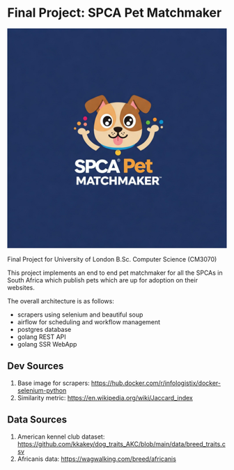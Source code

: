 # Final Project: SPCA Pet Matchmaker
![](logo.jpeg)

Final Project for University of London B.Sc. Computer Science (CM3070)

This project implements an end to end pet matchmaker for all the SPCAs in South Africa which publish pets which are up for adoption on their websites.

The overall architecture is as follows:
- scrapers using selenium and beautiful soup
- airflow for scheduling and workflow management
- postgres database
- golang REST API
- golang SSR WebApp

## Dev Sources
1. Base image for scrapers: https://hub.docker.com/r/infologistix/docker-selenium-python
2. Similarity metric: https://en.wikipedia.org/wiki/Jaccard_index

## Data Sources
1. American kennel club dataset: https://github.com/kkakey/dog_traits_AKC/blob/main/data/breed_traits.csv
2. Africanis data: https://wagwalking.com/breed/africanis